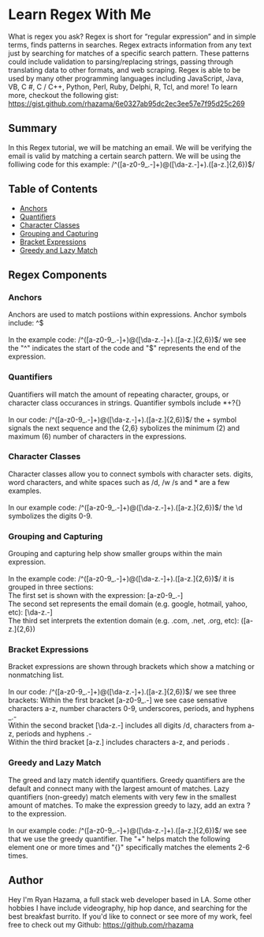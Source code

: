 # Learn Regex With Me
What is regex you ask? Regex is short for “regular expression” and in simple terms, finds patterns in searches. Regex extracts information from any text just by searching for matches of a specific search pattern. These patterns could include validation to parsing/replacing strings, passing through translating data to other formats, and web scraping. Regex is able to be used by many other programming languages including JavaScript, Java, VB, C #, C / C++, Python, Perl, Ruby, Delphi, R, Tcl, and more! 
To learn more, checkout the following gist: https://gist.github.com/rhazama/6e0327ab95dc2ec3ee57e7f95d25c269

## Summary
In this Regex tutorial, we will be matching an email. We will be verifying the email is valid by matching a certain search pattern. 
We will be using the folliwing code for this example: /^([a-z0-9_\.-]+)@([\da-z\.-]+)\.([a-z\.]{2,6})$/

## Table of Contents
- [Anchors](#anchors)
- [Quantifiers](#quantifiers)
- [Character Classes](#character-classes)
- [Grouping and Capturing](#grouping-and-capturing)
- [Bracket Expressions](#bracket-expressions)
- [Greedy and Lazy Match](#greedy-and-lazy-match)

## Regex Components

### Anchors
Anchors are used to match postiions within expressions. Anchor symbols include: ^$  
<br />
In the example code:  /^([a-z0-9_\.-]+)@([\da-z\.-]+)\.([a-z\.]{2,6})$/ we see the "^" indicates the start of the code and "$" represents the end of the expression.

### Quantifiers
Quantifiers will match the amount of repeating character, groups, or character class occurances in strings. Quantifier symbols include *+?{}  
<br />
In our code: /^([a-z0-9_\.-]+)@([\da-z\.-]+)\.([a-z\.]{2,6})$/ the + symbol signals the next sequence and the {2,6} sybolizes the minimum (2) and maximum (6) number of characters in the expressions.

### Character Classes
Character classes allow you to connect symbols with character sets. digits, word characters, and white spaces such as /d, /w /s and * are a few examples. 
<br />
<br />
In our example code: /^([a-z0-9_\.-]+)@([\da-z\.-]+)\.([a-z\.]{2,6})$/ the \d symbolizes the digits 0-9.

### Grouping and Capturing
Grouping and capturing help show smaller groups within the main expression. 
<br />
<br />
In the example code: /^([a-z0-9_\.-]+)@([\da-z\.-]+)\.([a-z\.]{2,6})$/ it is grouped in three sections:
<br />
The first set is shown with the expression: [a-z0-9_\.-]
<br />
The second set represents the email domain (e.g. google, hotmail, yahoo, etc): [\da-z\.-]
<br />
The third set interprets the extention domain (e.g. .com, .net, .org, etc): ([a-z\.]{2,6})

### Bracket Expressions
Bracket expressions are shown through brackets which show a matching or nonmatching list.
<br />
<br />
In our code: /^([a-z0-9_\.-]+)@([\da-z\.-]+)\.([a-z\.]{2,6})$/ we see three brackets:
Within the first bracket [a-z0-9_\.-] we see case sensative characters a-z, number characters 0-9, underscores, periods, and hyphens _.-
<br />
Within the second bracket [\da-z\.-] includes all digits /d, characters from a-z, periods and hyphens .-
<br />
Within the third bracket [a-z\.] includes characters a-z, and periods .

### Greedy and Lazy Match
The greed and lazy match identify quantifiers. Greedy quantifiers are the default and connect many with the largest amount of matches. Lazy quantifiers (non-greedy) match elements with very few in the smallest amount of matches. To make the expression greedy to lazy, add an extra ? to the expression.
<br />
<br />
In our example code: /^([a-z0-9_\.-]+)@([\da-z\.-]+)\.([a-z\.]{2,6})$/ we see that we use the greedy quantifier. The "+" helps match the following element one or more times and "{}" specifically matches the elements 2-6 times.

## Author
Hey I'm Ryan Hazama, a full stack web developer based in LA. Some other hobbies I have include videography, hip hop dance, and searching for the best breakfast burrito. If you'd like to connect or see more of my work, feel free to check out my Github: https://github.com/rhazama
